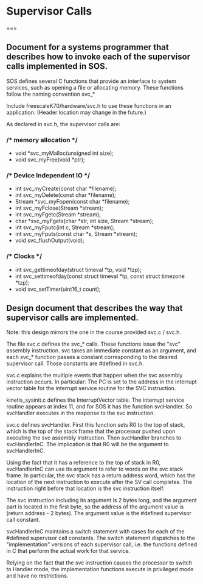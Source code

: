 # Supervisor Calls
===

## Document for a systems programmer that describes how to invoke each of the supervisor calls implemented in SOS.

SOS defines several C functions that provide an interface to system services, such as opening a file or allocating memory. These functions follow the naming convention svc_*

Include freescaleK70/hardware/svc.h to use these functions in an application. (Header location may change in the future.)

As declared in svc.h, the supervisor calls are:

### /* memory allocation */
- void *svc_myMalloc(unsigned int size);
- void svc_myFree(void *ptr);

### /* Device Independent IO */

- int svc_myCreate(const char *filename);
- int svc_myDelete(const char *filename);
- Stream *svc_myFopen(const char *filename);
- int svc_myFclose(Stream *stream);
- int svc_myFgetc(Stream *stream);
- char *svc_myFgets(char *str, int size, Stream *stream);
- int svc_myFputc(int c, Stream *stream);
- int svc_myFputs(const char *s, Stream *stream);
- void svc_flushOutput(void);

### /* Clocks */
- int svc_gettimeofday(struct timeval *tp, void *tzp);
- int svc_settimeofday(const struct timeval *tp, const struct timezone *tzp);
- void svc\_setTimer(uint16\_t count);




## Design document that describes the way that supervisor calls are implemented.

Note: this design mirrors the one in the course provided svc.c / svc.h.

The file svc.c defines the svc\_\* calls. These functions issue the "svc"
assembly instruction. svc takes an immediate constant as an argument,
and each svc_* function passes a constant corresponding to the
desired supervisor call. Those constants are #defined in svc.h.

svc.c explains the multiple events that happen when the svc assembly
instruction occurs. In particular:
 The PC is set to the address in the interrupt vector table for
 the interrupt service routine for the SVC instruction.

kinetis_sysinit.c defines the InterruptVector table. The interrupt service
routine appears at index 11, and for SOS it has the function svcHandler.
So svcHandler executes in the response to the svc instruction.

svc.c defines svcHandler. First this function sets R0 to the top of stack,
which is the top of the stack frame that the processor pushed upon
executing the svc assembly instruction.
Then svcHandler branches to svcHandlerInC. The implication is that
R0 will be the argument to svcHandlerInC.

Using the fact that it has a reference to the top of stack in R0,
svcHandlerInC can use its argument to refer to words on the svc stack frame.
In particular, the svc stack has a return address word, which has
the location of the next instruction to execute after the SV call completes.
The instruction right before that location is the svc instruction itself.

The svc instruction including its argument is 2 bytes long, and the argument part
is located in the first byte, so the address of the argument value is
(return address - 2 bytes). The argument value is the #defined
supervisor call constant.

svcHandlerInC maintains a switch statement with cases for each of the
 #defined supervisor call constants. The switch statement dispatches
to the "implementation" versions of each supervisor call, i.e. the
functions defined in C that perform the actual work for that service.

Relying on the fact that the svc instruction causes the processor
to switch to Handler mode, the implementation functions execute
in privileged mode and have no restrictions.
